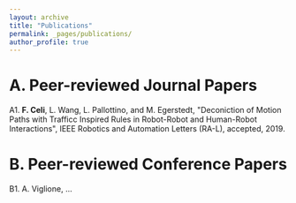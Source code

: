 ```yaml
---
layout: archive
title: "Publications"
permalink: _pages/publications/
author_profile: true
---
```

A. Peer-reviewed Journal Papers
======
A1. **F. Celi**, L. Wang, L. Pallottino, and M. Egerstedt, "Deconiction of Motion Paths with Trafficc Inspired Rules in Robot-Robot and Human-Robot Interactions", IEEE Robotics and Automation Letters (RA-L), accepted, 2019.

B. Peer-reviewed Conference Papers
======
B1. A. Viglione, ... 